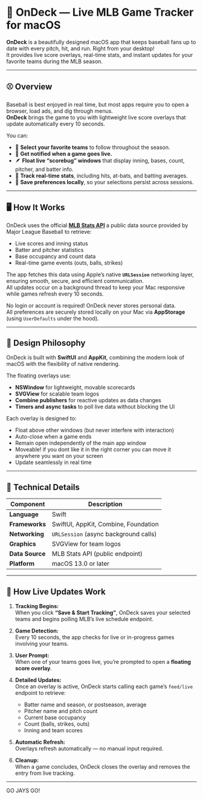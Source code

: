 # 🧢 OnDeck — Live MLB Game Tracker for macOS

**OnDeck** is a beautifully designed macOS app that keeps baseball fans up to date with every pitch, hit, and run. Right from your desktop!  
It provides live score overlays, real-time stats, and instant updates for your favorite teams during the MLB season.

---

## ⚾️ Overview

Baseball is best enjoyed in real time, but most apps require you to open a browser, load ads, and dig through menus.  
**OnDeck** brings the game to you with lightweight live score overlays that update automatically every 10 seconds.

You can:
- 🧢 **Select your favorite teams** to follow throughout the season.  
- 🎯 **Get notified when a game goes live.**  
- 🪶 **Float live “scorebug” windows** that display inning, bases, count, pitcher, and batter info.  
- 🧮 **Track real-time stats**, including hits, at-bats, and batting averages.  
- 💾 **Save preferences locally**, so your selections persist across sessions.

---

## 🖥️ How It Works

OnDeck uses the official **[MLB Stats API](https://statsapi.mlb.com)** a public data source provided by Major League Baseball  to retrieve:
- Live scores and inning status  
- Batter and pitcher statistics  
- Base occupancy and count data  
- Real-time game events (outs, balls, strikes)

The app fetches this data using Apple’s native **`URLSession`** networking layer, ensuring smooth, secure, and efficient communication.  
All updates occur on a background thread to keep your Mac responsive while games refresh every 10 seconds.

No login or account is required! OnDeck never stores personal data.  
All preferences are securely stored locally on your Mac via **AppStorage** (using `UserDefaults` under the hood).

---

## 🎨 Design Philosophy

OnDeck is built with **SwiftUI** and **AppKit**, combining the modern look of macOS with the flexibility of native rendering.

The floating overlays use:
- **NSWindow** for lightweight, movable scorecards
- **SVGView** for scalable team logos
- **Combine publishers** for reactive updates as data changes
- **Timers and async tasks** to poll live data without blocking the UI

Each overlay is designed to:
- Float above other windows (but never interfere with interaction)
- Auto-close when a game ends
- Remain open independently of the main app window
- Moveable! if you dont like it in the right corner you can move it anywhere you want on your screen
- Update seamlessly in real time

---

## 🧠 Technical Details

| Component | Description |
|------------|-------------|
| **Language** | Swift |
| **Frameworks** | SwiftUI, AppKit, Combine, Foundation |
| **Networking** | `URLSession` (async background calls) |
| **Graphics** | SVGView for team logos |
| **Data Source** | MLB Stats API (public endpoint) |
| **Platform** | macOS 13.0 or later |

---

## 🧩 How Live Updates Work

1. **Tracking Begins:**  
   When you click **“Save & Start Tracking”**, OnDeck saves your selected teams and begins polling MLB’s live schedule endpoint.

2. **Game Detection:**  
   Every 10 seconds, the app checks for live or in-progress games involving your teams.

3. **User Prompt:**  
   When one of your teams goes live, you’re prompted to open a **floating score overlay**.

4. **Detailed Updates:**  
   Once an overlay is active, OnDeck starts calling each game’s `feed/live` endpoint to retrieve:
   - Batter name and season, or postseason, average  
   - Pitcher name and pitch count  
   - Current base occupancy  
   - Count (balls, strikes, outs)  
   - Inning and team scores  

5. **Automatic Refresh:**  
   Overlays refresh automatically — no manual input required.

6. **Cleanup:**  
   When a game concludes, OnDeck closes the overlay and removes the entry from live tracking.

---
GO JAYS GO!
